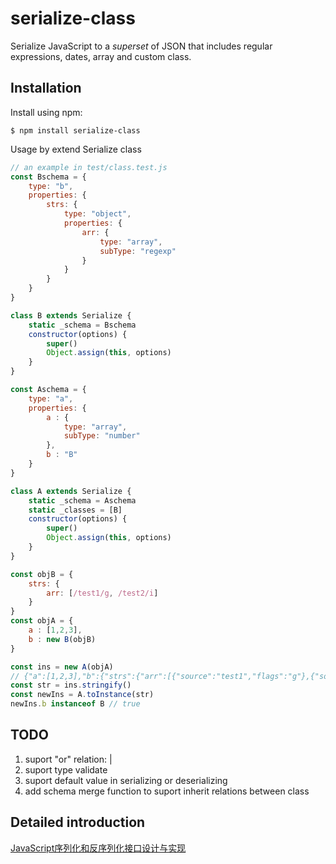# serialize-class 
Serialize JavaScript to a _superset_ of JSON that includes regular expressions, dates, array and custom class.

## Installation

Install using npm:
```shell
$ npm install serialize-class
```

Usage by extend Serialize class
```javascript
// an example in test/class.test.js
const Bschema = {
    type: "b",
    properties: {
        strs: {
            type: "object",
            properties: {
                arr: {
                    type: "array",
                    subType: "regexp"
                }
            }
        }
    }
}

class B extends Serialize {
    static _schema = Bschema
    constructor(options) {
        super()
        Object.assign(this, options)
    }
}

const Aschema = {
    type: "a",
    properties: {
        a : {
            type: "array",
            subType: "number"
        },
        b : "B"
    }
}

class A extends Serialize {
    static _schema = Aschema 
    static _classes = [B]
    constructor(options) {
        super()
        Object.assign(this, options)
    }
}

const objB = {
    strs: {
        arr: [/test1/g, /test2/i]
    }
}
const objA = {
    a : [1,2,3],
    b : new B(objB)
}

const ins = new A(objA)
// {"a":[1,2,3],"b":{"strs":{"arr":[{"source":"test1","flags":"g"},{"source":"test2","flags":"i"}]}}}
const str = ins.stringify()
const newIns = A.toInstance(str)
newIns.b instanceof B // true
```

## TODO
1. suport "or" relation: |
2. suport type validate
3. suport default value in serializing or deserializing
4. add schema merge function to suport inherit relations between class   

 ## Detailed introduction
 [JavaScript序列化和反序列化接口设计与实现](https://juejin.cn/post/7026967314637520926#heading-10)

